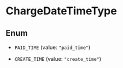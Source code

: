 

# ChargeDateTimeType

## Enum


* `PAID_TIME` (value: `"paid_time"`)

* `CREATE_TIME` (value: `"create_time"`)




